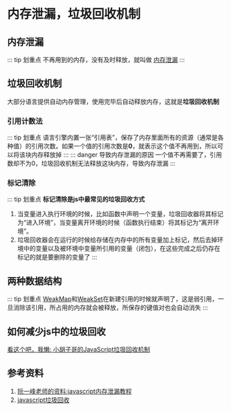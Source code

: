 

# 内存泄漏，垃圾回收机制

## 内存泄漏

::: tip 划重点
  不再用到的内存，没有及时释放，就叫做 [内存泄漏](https://zh.wikipedia.org/zh-hans/%E5%86%85%E5%AD%98%E6%B3%84%E6%BC%8F)
:::
  
## 垃圾回收机制
大部分语言提供自动内存管理，使用完毕后自动释放内存，这就是**垃圾回收机制**

### 引用计数法
::: tip 划重点
  语言引擎内置一张“引用表”，保存了内存里面所有的资源（通常是各种值）的引用次数。如果一个值的引用次数是**0**，就表示这个值不再用到，所以可以将该块内存释放掉
:::
::: danger 导致内存泄漏的原因
  一个值不再需要了，引用数却不为0，垃圾回收机制无法释放这块内存，导致内存泄漏
:::
### 标记清除
::: tip 划重点
  **标记清除是js中最常见的垃圾回收方式**
  1. 当变量进入执行环境的时候，比如函数中声明一个变量，垃圾回收器将其标记为“进入环境”，当变量离开环境的时候（函数执行结束）将其标记为“离开环境”。
  2. 垃圾回收器会在运行的时候给存储在内存中的所有变量加上标记，然后去掉环境中的变量以及被环境中变量所引用的变量（闭包），在这些完成之后仍存在标记的就是要删除的变量了
:::

## 两种数据结构
::: tip 划重点
  [WeakMap](http://es6.ruanyifeng.com/#docs/set-map#WeakMap)和[WeakSet](http://es6.ruanyifeng.com/#docs/set-map#WeakSet)在新建引用的时候就声明了，这是弱引用，一旦消除该引用，所占用的内存就会被释放，所保存的键值对也会自动消失
:::

## 如何减少js中的垃圾回收
  [看这个吧，我懒: 小胡子哥的JavaScript垃圾回收机制](http://www.cnblogs.com/hustskyking/archive/2013/04/27/garbage-collection.html)
## 参考资料
1. [阮一峰老师的资料:javascript内存泄漏教程](http://www.ruanyifeng.com/blog/2017/04/memory-leak.html)
2. [javascript垃圾回收](https://www.cnblogs.com/dolphinX/p/3348468.html)
